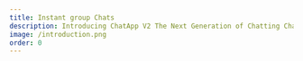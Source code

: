 ```yaml
---
title: Instant group Chats
description: Introducing ChatApp V2 The Next Generation of Chatting ChatApp V2 is the upgraded version of KSChat, a chat application that offers a variety of features for users to enjoy. With ChatApp V2, users can easily create an account, log in and out, view their own and other users profiles, customize their own profiles, and create new chat rooms with customizations such as room name, profanity words, invited users, and room avatar. One of the key features of ChatApp V2 is the ability to customize chat rooms. Users can create new rooms with a custom room name and set profanity words that will automatically be replaced with asterisks. Additionally, users can select which other users will be invited to the room and choose a room avatar by providing an image URL.
image: /introduction.png
order: 0
---
```

